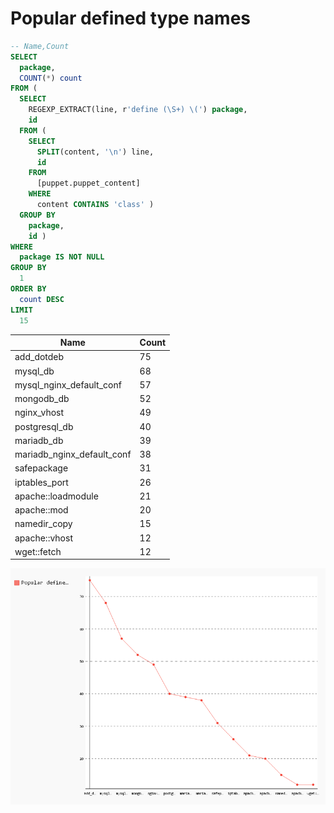 # Popular defined type names

```sql
-- Name,Count
SELECT
  package,
  COUNT(*) count
FROM (
  SELECT
    REGEXP_EXTRACT(line, r'define (\S+) \(') package,
    id
  FROM (
    SELECT
      SPLIT(content, '\n') line,
      id
    FROM
      [puppet.puppet_content]
    WHERE
      content CONTAINS 'class' )
  GROUP BY
    package,
    id )
WHERE
  package IS NOT NULL
GROUP BY
  1
ORDER BY
  count DESC
LIMIT
  15

```

| Name                       | Count |
|----------------------------|-------|
| add_dotdeb                 | 75    |
| mysql_db                   | 68    |
| mysql_nginx_default_conf   | 57    |
| mongodb_db                 | 52    |
| nginx_vhost                | 49    |
| postgresql_db              | 40    |
| mariadb_db                 | 39    |
| mariadb_nginx_default_conf | 38    |
| safepackage                | 31    |
| iptables_port              | 26    |
| apache::loadmodule         | 21    |
| apache::mod                | 20    |
| namedir_copy               | 15    |
| apache::vhost              | 12    |
| wget::fetch                | 12    |

![Popular defined type names](assets/popular-defined-type-names.png)